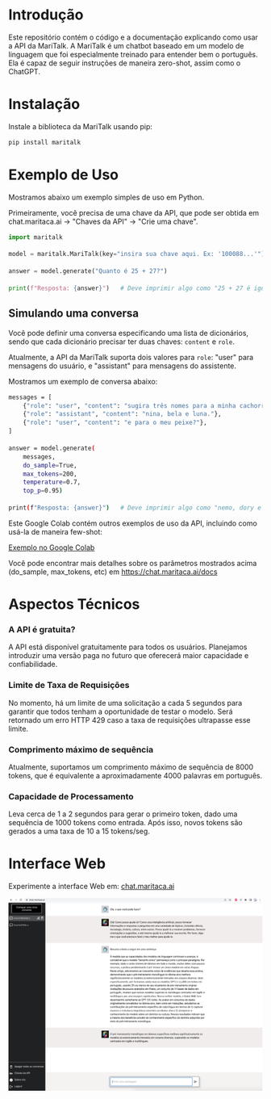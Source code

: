 # Introdução
Este repositório contém o código e a documentação explicando como usar a API da MariTalk.
A MariTalk é um chatbot baseado em um modelo de linguagem que foi especialmente treinado para entender bem o português.
Ela é capaz de seguir instruções de maneira zero-shot, assim como o ChatGPT.

# Instalação

Instale a biblioteca da MariTalk usando pip:
```bash
pip install maritalk
```

# Exemplo de Uso

Mostramos abaixo um exemplo simples de uso em Python.

Primeiramente, você precisa de uma chave da API, que pode ser obtida em chat.maritaca.ai -> "Chaves da API" -> "Crie uma chave".

```python
import maritalk

model = maritalk.MariTalk(key="insira sua chave aqui. Ex: '100088...'")

answer = model.generate("Quanto é 25 + 27?")

print(f"Resposta: {answer}")   # Deve imprimir algo como "25 + 27 é igual a 52."
```

## Simulando uma conversa

Você pode definir uma conversa especificando uma lista de dicionários, sendo que cada dicionário precisar ter duas chaves: `content` e `role`.

Atualmente, a API da MariTalk suporta dois valores para `role`: "user" para mensagens do usuário, e "assistant" para mensagens do assistente.

Mostramos um exemplo de conversa abaixo:
```bash
messages = [
    {"role": "user", "content": "sugira três nomes para a minha cachorra"},
    {"role": "assistant", "content": "nina, bela e luna."},
    {"role": "user", "content": "e para o meu peixe?"},
]

answer = model.generate(
    messages,
    do_sample=True,
    max_tokens=200,
    temperature=0.7,
    top_p=0.95)

print(f"Resposta: {answer}")   # Deve imprimir algo como "nemo, dory e neptuno."
```

Este Google Colab contém outros exemplos de uso da API, incluindo como usá-la de maneira few-shot:

[Exemplo no Google Colab](https://colab.research.google.com/drive/1DyaxA_rWfgvpY95Jqc3_OsBN9Y13PhdX?usp=sharing)

Você pode encontrar mais detalhes sobre os parâmetros mostrados acima (do_sample, max_tokens, etc) em https://chat.maritaca.ai/docs

# Aspectos Técnicos

### A API é gratuita?
A API está disponível gratuitamente para todos os usuários. Planejamos introduzir uma versão paga no futuro que oferecerá maior capacidade e confiabilidade.

### Limite de Taxa de Requisições
No momento, há um limite de uma solicitação a cada 5 segundos para garantir que todos tenham a oportunidade de testar o modelo. Será retornado um erro HTTP 429 caso a taxa de requisições ultrapasse esse limite.

### Comprimento máximo de sequência
Atualmente, suportamos um comprimento máximo de sequência de 8000 tokens, que é equivalente a aproximadamente 4000 palavras em português.

### Capacidade de Processamento
Leva cerca de 1 a 2 segundos para gerar o primeiro token, dado uma sequência de 1000 tokens como entrada.
Após isso, novos tokens são gerados a uma taxa de 10 a 15 tokens/seg.

# Interface Web
Experimente a interface Web em:
[chat.maritaca.ai](https://chat.maritaca.ai/)

<img src="imgs/web_interface.png" width="600">
